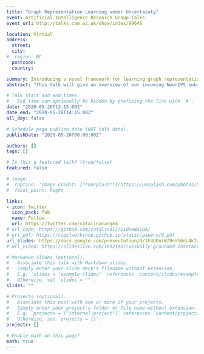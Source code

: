 ```yaml
---
title: "Graph Representation Learning under Uncertainty"
event: Artificial Intelligence Research Group Talks
event_url: http://talks.cam.ac.uk/show/index/99646

location: Virtual
address:
  street: 
  city: 
#  region: BC
  postcode: 
  country: 

summary: Introducing a novel framework for learning graph representations while incorporating uncertainty modelling.
abstract: "This talk will give an overview of our incoming NeurIPS submission. We present a framework for learning to represent graph-structured data under uncertainty and evaluate it on a series of existing and novel tasks. The latter include Cellular Automata and a subset of Cora-full for mixed-class and few-shot learning, whereas the existing data comes from geometric and biological domains."

# Talk start and end times.
#   End time can optionally be hidden by prefixing the line with `#`.
date: "2020-05-26T13:15:00Z"
date_end: "2020-05-26T14:15:00Z"
all_day: false

# Schedule page publish date (NOT talk date).
publishDate: "2020-05-26T00:00:00Z"

authors: []
tags: []

# Is this a featured talk? (true/false)
featured: false

# image:
#  caption: 'Image credit: [**Unsplash**](https://unsplash.com/photos/bzdhc5b3Bxs)'
#  focal_point: Right

links:
- icon: twitter
  icon_pack: fab
  name: Follow
  url: https://twitter.com/catalinacangea
# url_code: https://github.com/catalina17/VideoNavQA/
# url_pdf: https://vigilworkshop.github.io/static/papers/9.pdf
url_slides: https://docs.google.com/presentation/d/1F4UGuzWZ9nY50oL4kTwWUv4BR_dB2b_YGJ4uF-zuwDI/
# url_video: https://slideslive.com/38921907/visually-grounded-interaction-and-language-2

# Markdown Slides (optional).
#   Associate this talk with Markdown slides.
#   Simply enter your slide deck's filename without extension.
#   E.g. `slides = "example-slides"` references `content/slides/example-slides.md`.
#   Otherwise, set `slides = ""`.
slides: ""

# Projects (optional).
#   Associate this post with one or more of your projects.
#   Simply enter your project's folder or file name without extension.
#   E.g. `projects = ["internal-project"]` references `content/project/deep-learning/index.md`.
#   Otherwise, set `projects = []`.
projects: []

# Enable math on this page?
math: true
---
```

